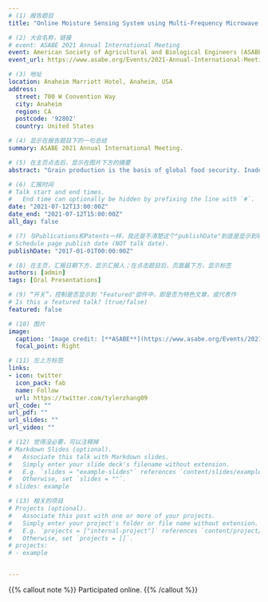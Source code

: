 ```yaml
---
# (1) 报告题目
title: "Online Moisture Sensing System using Multi-Frequency Microwave Signals Optimized by Novel Two-Stage Frequency Selection Framework"

# (2) 大会名称，链接
# event: ASABE 2021 Annual International Meeting
event: American Society of Agricultural and Biological Engineers (ASABE) Annual International Meeting 2021
event_url: https://www.asabe.org/Events/2021-Annual-International-Meeting

# (3) 地址
location: Anaheim Marriott Hotel, Anaheim, USA
address:
  street: 700 W Convention Way
  city: Anaheim
  region: CA
  postcode: '92802'
  country: United States

# (4) 显示在报告题目下的一句总结
summary: ASABE 2021 Annual International Meeting.

# (5) 在主页点击后，显示在图片下方的摘要
abstract: "Grain production is the basis of global food security. Inadequate drying and over-drying are causes of significant grain postharvest loss (PHL), while the most important reason for inadequate drying and over-drying is the lack of timely and reliable information on moisture content during the drying process. Therefore, our team developed an online moisture sensing system based on the selective multifrequency microwave swept (SMFMS) measurement technique. In this work, we proposed a two-stage frequency selection framework to optimize the microwave frequencies."

# (6) 汇报时间
# Talk start and end times.
#   End time can optionally be hidden by prefixing the line with `#`.
date: "2021-07-12T13:00:00Z"
date_end: "2021-07-12T15:00:00Z"
all_day: false

# (7) 与Publications和Patents一样，我还是不清楚这个"publishDate"到底是显示到哪里？
# Schedule page publish date (NOT talk date).
publishDate: "2017-01-01T00:00:00Z"

# (8) 在主页，汇报日期下方，显示汇报人；在点击题目后，页面最下方，显示标签
authors: [admin]
tags: [Oral Presentations]

# (9) “开关”，控制是否显示到 "Featured"部件中，即是否为特色文章，或代表作
# Is this a featured talk? (true/false)
featured: false

# (10) 图片
image:
  caption: 'Image credit: [**ASABE**](https://www.asabe.org/Events/2021-Annual-International-Meeting)'
  focal_point: Right

# (11) 左上方标签
links:
- icon: twitter
  icon_pack: fab
  name: Follow
  url: https://twitter.com/tylerzhang09
url_code: ""
url_pdf: ""
url_slides: ""
url_video: ""

# (12) 觉得没必要，可以注释掉
# Markdown Slides (optional).
#   Associate this talk with Markdown slides.
#   Simply enter your slide deck's filename without extension.
#   E.g. `slides = "example-slides"` references `content/slides/example-slides.md`.
#   Otherwise, set `slides = ""`.
# slides: example

# (13) 相关的项目
# Projects (optional).
#   Associate this post with one or more of your projects.
#   Simply enter your project's folder or file name without extension.
#   E.g. `projects = ["internal-project"]` references `content/project/deep-learning/index.md`.
#   Otherwise, set `projects = []`.
# projects:
# - example


---
```



{{% callout note %}}
Participated online.
{{% /callout %}}

